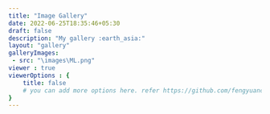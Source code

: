 ```yaml
---
title: "Image Gallery"
date: 2022-06-25T18:35:46+05:30
draft: false
description: "My gallery :earth_asia:"
layout: "gallery"
galleryImages:
 - src: "\images\ML.png"
viewer : true
viewerOptions : {
    title: false
    # you can add more options here. refer https://github.com/fengyuanchen/viewerjs?tab=readme-ov-file#options
}
---
```

